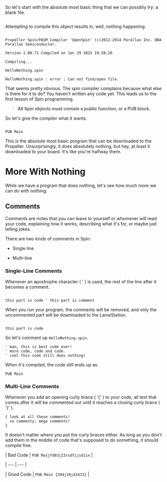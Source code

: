 
So let's start with the absolute most basic thing that we can possibly try: a blank file.

```

```

Attempting to compile this object results in, well, nothing happening.

```

Propeller Spin/PASM Compiler 'OpenSpin' (c)2012-2014 Parallax Inc. DBA Parallax Semiconductor.

Version 1.00.71 Compiled on Jan 29 2015 19:28:26

Compiling...

HelloNothing.spin

HelloNothing.spin : error : Can not find/open file.

```

That seems pretty obvious. The spin compiler complains because what else is there for it to do? You haven't written any code yet. This leads us to the first lesson of Spin programming.

> **All Spin objects must contain a public function, or a PUB block.**

So let's give the compiler what it wants.

```

PUB Main

```

This is the absolute most basic program that can be downloaded to the Propeller. Unsurprisingly, it does absolutely nothing, but hey, at least it downloaded to your board. It's like you're halfway there.

# More With Nothing

While we have a program that does nothing, let's see how much more we can do with nothing.

## Comments

Comments are notes that you can leave to yourself or whomever will read your code, explaining how it works, describing what it's for, or maybe just telling jokes.

There are two kinds of comments in Spin:

* Single line

* Multi-line

### Single-Line Comments

Whenever an apostrophe character ( ' ) is used, the rest of the line after it becomes a comment.

```

this part is code ' this part is comment

```

When you run your program, the comments will be removed, and only the uncommented part will be downloaded to the LameStation.

```

this part is code

```

So let's comment up `HelloNothing.spin`.

    ' man, this is best code ever!
    ' more code, code and code.
    ' cool this code still does nothing!

When it's compiled, the code still ends up as.

    PUB Main

### Multi-Line Comments

Whenever you add an opening curly brace ( '{' ) to your code, all text that comes after it will be commented out until it reaches a closing curly brace ( '}' ).

    { look at all these comments!
      so commenty; mega comments!
    }

It doesn't matter where you put the curly braces either. As long as you don't add them in the middle of code that's supposed to do something, it should compile fine.

| Bad Code | `PUB Ma{jfd93j23rsdfijsd}in` |

| --- | --- |

| Good Code | `PUB Main {394j39j43433}` |

